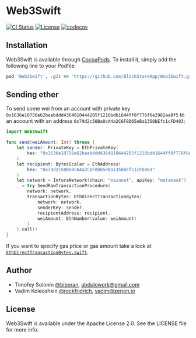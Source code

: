 # Web3Swift

[![CI Status](http://img.shields.io/travis/BlockStoreApp/Web3Swift.svg?style=flat)](https://travis-ci.org/BlockStoreApp/Web3Swift)
[![License](https://img.shields.io/badge/License-Apache%202.0-blue.svg)](https://opensource.org/licenses/Apache-2.0)
[![codecov](https://codecov.io/gh/BlockStoreApp/Web3Swift/branch/develop/graph/badge.svg?token=SY7mpMQbGs)](https://codecov.io/gh/BlockStoreApp/Web3Swift)

## Installation

Web3Swift is available through [CocoaPods](http://cocoapods.org).
To install it, simply add the following line to your Podfile:

```ruby
pod 'Web3Swift', :git => 'https://github.com/BlockStoreApp/Web3Swift.git'
```

## Sending ether

To send some wei from an account with private key `0x1636e10756e62baabddd4364010444205f1216bdb1644ff8f776f6e2982aa9f5` to an account with an address `0x79d2c50Ba0cA4a2C6F8D65eBa1358bEfc1cFD403`:

```swift
import Web3Swift

func send(weiAmount: Int) throws {
    let sender: PrivateKey = EthPrivateKey(
        hex: "0x1636e10756e62baabddd4364010444205f1216bdb1644ff8f776f6e2982aa9f5"
    )
    let recipient: BytesScalar = EthAddress(
        hex: "0x79d2c50Ba0cA4a2C6F8D65eBa1358bEfc1cFD403"
    )
    let network = InfuraNetwork(chain: "mainnet", apiKey: "metamask")
    _ = try SendRawTransactionProcedure(
        network: network,
        transactionBytes: EthDirectTransactionBytes(
            network: network,
            senderKey: sender,
            recipientAddress: recipient,
            weiAmount: EthNumber(value: weiAmount) 
        )
    ).call()
}
```

If you want to specify gas price or gas amount take a look at [`EthDirectTransactionBytes.swift`](https://github.com/BlockStoreApp/Web3Swift/blob/develop/Web3Swift/TransactionBytes/EthDirectTransactionBytes.swift).

## Author

- Timofey Solonin [@biboran](https://github.com/biboran), abdulowork@gmail.com
- Vadim Koleoshkin [@rockfridrich](https://github.com/rockfridrich), vadim@zerion.io

## License

Web3Swift is available under the Apache License 2.0. See the LICENSE file for more info.
